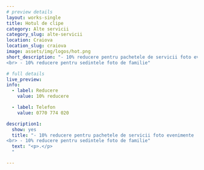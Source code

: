 ```yaml
---
# preview details
layout: works-single
title: Hotul de clipe
category: Alte servicii
category_slug: alte-servicii
location: Craiova
location_slug: craiova
image: assets/img/logos/hot.png
short_description: "- 10% reducere pentru pachetele de servicii foto evenimente
<br> - 10% reducere pentru sedintele foto de familie"

# full details
live_preview:
info:
  - label: Reducere
    value: 10% reducere

  - label: Telefon
    value: 0770 774 020

description1:
  show: yes
  title: "- 10% reducere pentru pachetele de servicii foto evenimente
<br> - 10% reducere pentru sedintele foto de familie"
  text: "<p>.</p>
  "

---
```

